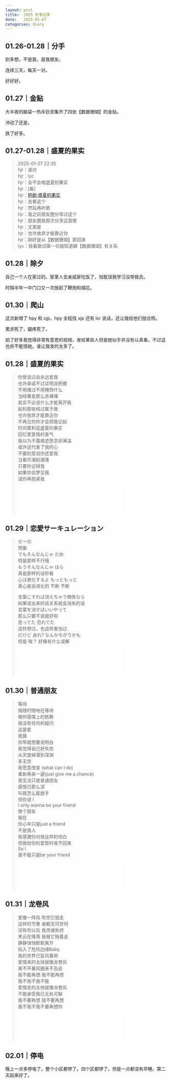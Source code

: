 ```yaml
---
layout: post
title:  2025 冬季记录
date:   2025-02-07
categories: diary
---
```


## 01.26-01.28｜分手

别多想，不是我，是我朋友。

连续三天，每天一对。

好好好。

## 01.27｜金贴

大半夜的脑袋一热斥巨资集齐了四张【数据珊瑚】的金贴。

冲动了还是。

跌了好多。

## 01.27-01.28｜盛夏的果实

>   2025-01-27 22:35  
>   hjr：诶对  
>   hjr：lyc  
>   hjr：会不会唱盛夏的果实  
>   hjr：[看]  
>   hjr：[短剧·盛夏的果实](https://www.douyin.com/video/7366182909323103499)  
>   hjr：去看这个  
>   hjr：然后再听歌  
>   hjr：我之前朋友圈分享过这个  
>   hjr：朋友圈我那次分享这首歌  
>   hjr：文案是  
>   hjr：也许放弃才能靠近你  
>   hjr：刚好是从【数据珊瑚】那回来  
>   lyc：我看歌词第一句就知道跟【数据珊瑚】有关系  

## 01.28｜除夕

自己一个人在家过的。家里人去亲戚家吃饭了，怕耽误我学习没带我去。

时隔半年一中门口又一次放起了鞭炮和烟花。

## 01.30｜爬山

这次新增了 hpy 和 xjp，hpy 全程找 xjp 还有 lxr 说话，还让我给他们拍合照。

累求死了，腿疼死了。

拍了好多我觉得非常有意思的视频，发给某些人但是她似乎并没有认真看。不过这也并不能怪她，谁让我发的太多了。

## 01.28｜盛夏的果实

>   你曾说过会永远爱我  
>   也许承诺不过证明没把握  
>   不用难过不用掩饰什么  
>   当结果是那么赤裸裸  
>   其实不必说什么才能离开我  
>   起码那些经过属于我  
>   也许放弃才能靠近你  
>   不再见你你才会把我记起  
>   时间累积这盛夏的果实  
>   回忆里爱情的香气  
>   我以为不露痕迹思念却满溢  
>   或许这代表了我的心  
>   不要刻意说你还爱我  
>   当看尽潮起潮落  
>   只要你记得我  
>   如果你会梦见我  
>   请你再抱紧我  
>   
>   <iframe frameborder="no" border="0" marginwidth="0" marginheight="0" width=330 height=86 src="//music.163.com/outchain/player?type=2&id=2131027054&auto=0&height=66"></iframe>

## 01.29｜恋愛サーキュレーション

>   せーの  
>   预备  
>   でもそんなんじゃ だめ  
>   但是那样不行哦  
>   もうそんなんじゃ ほら  
>   真是那样的话你看  
>   心は進化するよ もっともっと  
>   真心是会进化的 不断 不断  
>   
>   言葉にすれば消えちゃう関係なら  
>   如果说出来的话关系就会消失的话  
>   言葉を消せばいいやって  
>   那么只要不说就好啦  
>   思ってた 恐れてた  
>   这样想过，也这样害怕过  
>   だけど あれ? なんかちがうかも  
>   但是 唉？ 好像有什么误解  
>   
>   <iframe frameborder="no" border="0" marginwidth="0" marginheight="0" width=330 height=86 src="//music.163.com/outchain/player?type=2&id=2670321636&auto=0&height=66"></iframe>

## 01.30｜普通朋友

>   等待  
>   我随时随地在等待  
>   做你感情上的依赖  
>   我没有任何的疑问  
>   这是爱  
>   我猜  
>   你早就想要说明白  
>   我觉得自己好失败  
>   从天堂掉落到深渊  
>   多无奈  
>   我愿意改变 (what can I do)  
>   重新再来一遍(just give me a chance)  
>   我无法只是普通朋友  
>   感情已那么深  
>   叫我怎么能放手  
>   但你说 I  
>   I only wanna be your friend  
>   做个朋友  
>   我在  
>   你心中只是just a friend  
>   不是情人  
>   我感激你对我这样的坦白  
>   但我给你的爱暂时收不回来  
>   So I  
>   我不能只是be your friend  
>   
>   <iframe frameborder="no" border="0" marginwidth="0" marginheight="0" width=330 height=86 src="//music.163.com/outchain/player?type=2&id=2110023759&auto=0&height=66"></iframe>

## 01.31｜龙卷风

>   爱像一阵风 吹完它就走  
>   这样的节奏 谁都无可奈何  
>   没有你以后 我灵魂失控  
>   黑云在降落 我被它拖着走  
>   静静悄悄默默离开  
>   陷入了危险边缘Baby  
>   我的世界已狂风暴雨  
>   爱情来的太快就像龙卷风  
>   离不开暴风圈来不及逃  
>   我不能再想 我不能再想  
>   我不我不我不能  
>   爱情走的太快就像龙卷风  
>   不能承受我已无处可躲  
>   我不要再想 我不要再想  
>   我不我不我不要再想你  
>
>   <iframe frameborder="no" border="0" marginwidth="0" marginheight="0" width=330 height=86 src="//music.163.com/outchain/player?type=2&id=360699&auto=0&height=66"></iframe>

## 02.01｜停电

晚上一点多停电了。整个小区都停了。四个区都停了。但是一点都没有早睡。第二天起来好了。